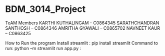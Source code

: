 # BDM_3014_Project
TeAM Members
KARTHI KUTHALINGAM  - C0864345
SARATHCHANDRAN SANTHOSH – C0864346
AMRITHA GYAWALI – C0865702
NAVNEET KAUR – C0863425

How to Run the program
Install streamlit : pip install streamlit
Command to run: python –m streamlit run app.py :

